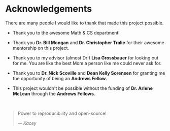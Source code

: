 # Acknowledgements​

There are many people I would like to thank that made this project possible.

- Thank you to the awesome Math & CS department!

- Thank you **Dr. Bill Mongan** and **Dr. Christopher Tralie** for their awesome mentorship on this project. 

- Thank you to my advisor (almost Dr!) **Lisa Grossbauer** for looking out for me. You are like the best Mom a person like me could never ask for. 

- Thank you to **Dr. Nick Scoville** and **Dean Kelly Sorensen** for granting me the opportunity of being an **Andrews Fellow**.

- This project wouldn't be possible without the funding of **Dr. Arlene McLean** through the **Andrews Fellows**.

&nbsp;

> Power to reproducibility and open-source!
> 
> -- *Kacey*